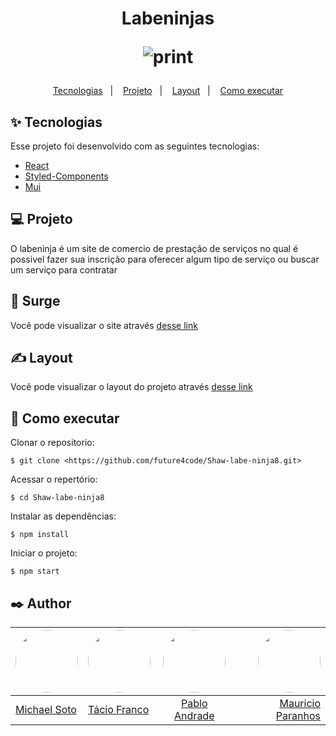 <h1 align="center">
Labeninjas

![print](https://user-images.githubusercontent.com/67668995/163467654-85982da6-3313-491c-8c43-d04dab182678.png)


</h1>

<p align="center">
<a href="#-tecnologias">Tecnologias</a>   |   
<a href="#-projeto">Projeto</a>   |   
<a href="#-layout">Layout</a>   |   
<a href="#-como-executar">Como executar</a>


<br>



## ✨ Tecnologias

Esse projeto foi desenvolvido com as seguintes tecnologias:

- [React](https://pt-br.reactjs.org/)
- [Styled-Components](https://styled-components.com/)
- [Mui](https://mui.com/pt/)

## 💻 Projeto

O labeninja é um site de comercio de prestação de serviços no qual é possivel fazer sua inscrição para oferecer algum tipo de serviço ou buscar um serviço para contratar 

## 👀 Surge
Você pode visualizar o site  através [desse link](labeninjas-shaw.surge.sh) 

## ✍ Layout

Você pode visualizar o layout do projeto através [desse link](https://www.figma.com/file/Nv0BB8QVxXUl9zpnz7PHUd/Labefy?node-id=0%3A1) 

## 🚀 Como executar

Clonar o repositorio:

```
$ git clone <https://github.com/future4code/Shaw-labe-ninja8.git>

```

Acessar o repertório:

```
$ cd Shaw-labe-ninja8

```

Instalar as dependências:

```
$ npm install

```

Iniciar o projeto:

```
$ npm start

```

## ✒️ Author
| <img src='https://github.com/nicksoto1.png' style="border-radius: 50%;"  width="100px;" /> | <img src='https://github.com/Tryndamoron.png' style="border-radius: 50%;"  width="100px;" /> | <img src='https://github.com/PabloAndrade28.png' style="border-radius: 50%;"  width="100px;" /> | <img src='https://github.com/Meparanhos.png' style="border-radius: 50%;"  width="100px;" /> |
| ------------------------------------------------------------------------------------------ | :------------------------------------------------------------------------------------------- | :---------------------------------------------------------------------------------------------: | ------------------------------------------------------------------------------------------: |
| [Michael Soto](https://github.com/nicksoto1)                                               | [Tácio Franco](https://github.com/Tryndamoron)                                               |                       [Pablo Andrade](https://github.com/PabloAndrade28)                        |                                      [Mauricio Paranhos](https://github.com/PabloAndrade28) |


